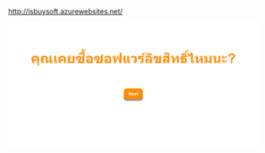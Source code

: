 http://isbuysoft.azurewebsites.net/

[![isbuysoft](https://github.com/dogterbox/datafun/blob/master/datafun/buy_software_copyright_clf/site.png)](http://isbuysoft.azurewebsites.net/ "isbuysoft")
